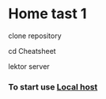 # Home tast 1

clone repository

cd Cheatsheet 

lektor server

### To start use <a href="http://127.0.0.1:5000/">Local host</a>

